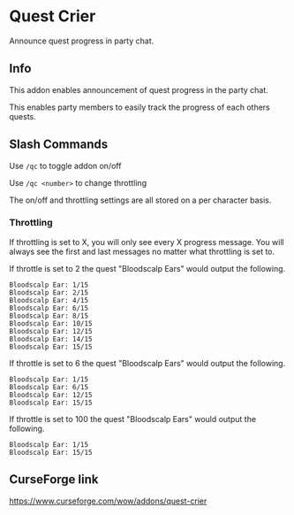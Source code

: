 # Quest Crier
Announce quest progress in party chat.

## Info

This addon enables announcement of quest progress in the party chat.

This enables party members to easily track the progress of each others quests. 

## Slash Commands

Use `/qc` to toggle addon on/off

Use `/qc <number>` to change throttling

The on/off and throttling settings are all stored on a per character basis.

### Throttling
If throttling is set to X, you will only see every X progress message. You will always see the first and last messages no matter what throttling is set to.

If throttle is set to 2 the quest "Bloodscalp Ears" would output the following.

    Bloodscalp Ear: 1/15
    Bloodscalp Ear: 2/15
    Bloodscalp Ear: 4/15
    Bloodscalp Ear: 6/15
    Bloodscalp Ear: 8/15
    Bloodscalp Ear: 10/15
    Bloodscalp Ear: 12/15
    Bloodscalp Ear: 14/15
    Bloodscalp Ear: 15/15

If throttle is set to 6 the quest "Bloodscalp Ears" would output the following.

    Bloodscalp Ear: 1/15
    Bloodscalp Ear: 6/15
    Bloodscalp Ear: 12/15
    Bloodscalp Ear: 15/15

If throttle is set to 100 the quest "Bloodscalp Ears" would output the following.

    Bloodscalp Ear: 1/15
    Bloodscalp Ear: 15/15

## CurseForge link
https://www.curseforge.com/wow/addons/quest-crier

